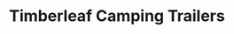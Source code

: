 ---
title: "Timberleaf Camping Trailers"
url: /grand-junction/timberleaf-camping-trailers/
shop: Wohnwagen
---